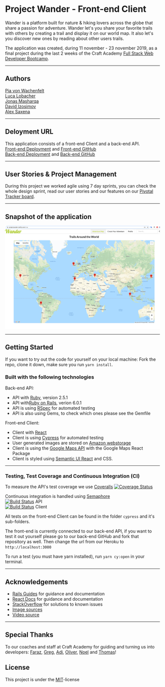 # Project Wander - Front-end Client
Wander is a platform built for nature & hiking lovers across the globe that share a passion for adventure. Wander let's you share your favorite trails with others by creating a trail and display it on our world map. It also let's you discover new ones by reading about other users trails.

The application was created, during 11 november - 23 november 2019, as a final project during the last 2 weeks of the Craft Academy [Full Stack Web Developer Bootcamp](https://craftacademy.se/english/). 

---
## Authors
[Pia von Wachenfelt](https://github.com/piavW)  
[Luca Lobacher](https://github.com/lucamarial)  
[Jonas Masharqa](https://github.com/jonas-masharqa)  
[David Izosimov](https://github.com/DavveDavve)  
[Alex Saxena](https://github.com/AlexSaxena)  

---
## Deloyment URL
This application consists of a front-end Client and a back-end API.  
[Front-end Deployment](https://projectwander.netlify.com/) and [Front-end GitHub](https://github.com/CraftAcademy/wander-client)  
[Back-end Deployment](https://c-wander-api.herokuapp.com/) and [Back-end GitHub](https://github.com/CraftAcademy/wander-api)

---
## User Stories & Project Management
During this project we worked agile using 7 day sprints, you can check the whole design sprint, read our user stories and our features on our [Pivotal Tracker board](https://www.pivotaltracker.com/n/projects/2416753). 

---
## Snapshot of the application

![](Wandermap.png)

---
## Getting Started
If you want to try out the code for yourself on your local machine:
Fork the repo, clone it down, make sure you run `yarn install`. 

### Built with the following technologies
Back-end API:
- API with [Ruby](https://www.ruby-lang.org/en/), version 2.5.1
- API with[Ruby on Rails](https://rubyonrails.org/), verion 6.0.1
- API is using [RSpec](https://rspec.info/) for automated testing
- API is also using Gems, to check which ones please see the Gemfile

Front-end Client:
- Client with [React](https://rspec.info/)
- Client is using [Cypress](https://www.cypress.io/) for automated testing
- User generated images are stored on [Amazon webstorage](https://aws.amazon.com/)
- Client is using the [Google Maps API](https://developers.google.com/maps/documentation) with the Google Maps React Package
- Client is styled using [Semantic UI React](https://react.semantic-ui.com/) and CSS.

---
### Testing, Test Coverage and Continuous Integration (CI)
To measure the API's test coverage we use [Coveralls](https://coveralls.io/) [![Coverage Status](https://coveralls.io/repos/github/CraftAcademy/wander-api/badge.svg?branch=development)](https://coveralls.io/github/CraftAcademy/wander-api?branch=development)

Continuous integration is handled using [Semaphore](https://semaphoreci.com/)   
[![Build Status](https://semaphoreci.com/api/v1/craftacademy/wander-api/branches/development/badge.svg)](https://semaphoreci.com/craftacademy/wander-api) API  
[![Build Status](https://semaphoreci.com/api/v1/craftacademy/wander-client/branches/development/badge.svg)](https://semaphoreci.com/craftacademy/wander-client) Client

All tests on the front-end Client can be found in the folder `cypress` and it's sub-folders. 

The front-end is currently connected to our back-end API, if you want to test it out yourself please go to our back-end GitHub and fork that repository as well. Then change the url from our Heroku to `http://localhost:3000`

To run a test (you must have yarn installed), run `yarn cy:open` in your terminal.

---
## Acknowledgements
- [Rails Guides](https://guides.rubyonrails.org/index.html) for guidance and documentation
- [React Docs](https://reactjs.org/docs/getting-started.html) for guidance and documentation
- [StackOverflow](https://stackoverflow.com/) for solutions to known issues
- [Image sources](https://npire.com.au/wp-content/uploads/2019/05/B9327681055Z.1_20170518174842_000_GCPI2D0G9.1-0-1920x1008.jpg)
- [Video source](https://player.vimeo.com/video/54802209?autoplay=1&loop=1)

---
## Special Thanks
To our coaches and staff at Craft Academy for guiding and turning us into developers: [Faraz](https://github.com/faraznaeem), [Greg](https://github.com/GergKllai1), [Adi](https://github.com/kianaditya), [Oliver](https://github.com/oliverochman), [Noel](https://github.com/Noelryn) and [Thomas](https://github.com/tochman)!

## License
This project is under the [MIT](https://opensource.org/licenses/MIT)-license